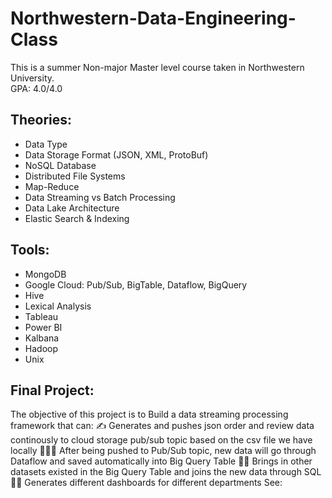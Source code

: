 # Northwestern-Data-Engineering-Class
This is a summer Non-major Master level course taken in Northwestern University. <br>
GPA: 4.0/4.0

## Theories: 
* Data Type
* Data Storage Format (JSON, XML, ProtoBuf)
* NoSQL Database
* Distributed File Systems
* Map-Reduce
* Data Streaming vs Batch Processing
* Data Lake Architecture
* Elastic Search & Indexing

## Tools: 
* MongoDB
* Google Cloud: Pub/Sub, BigTable, Dataflow, BigQuery
* Hive
* Lexical Analysis
* Tableau
* Power BI
* Kalbana
* Hadoop
* Unix

## Final Project:
The objective of this project is to Build a data streaming processing framework that can:
✍️ Generates and pushes json order and review data continously to cloud storage pub/sub topic based on the csv file we have locally
🧜🏻‍♂️ After being pushed to Pub/Sub topic, new data will go through Dataflow and saved automatically into Big Query Table
🧞‍♀️ Brings in other datasets existed in the Big Query Table and joins the new data through SQL
🧝‍♀️ Generates different dashboards for different departments
See: 

